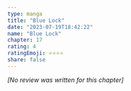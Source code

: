 ```yaml
---
type: manga
title: "Blue Lock"
date: "2023-07-19T18:42:22"
name: "Blue Lock"
chapter: 17
rating: 4
ratingEmoji: ⭐️⭐️⭐️⭐️
share: false
---
```


*[No review was written for this chapter]*
